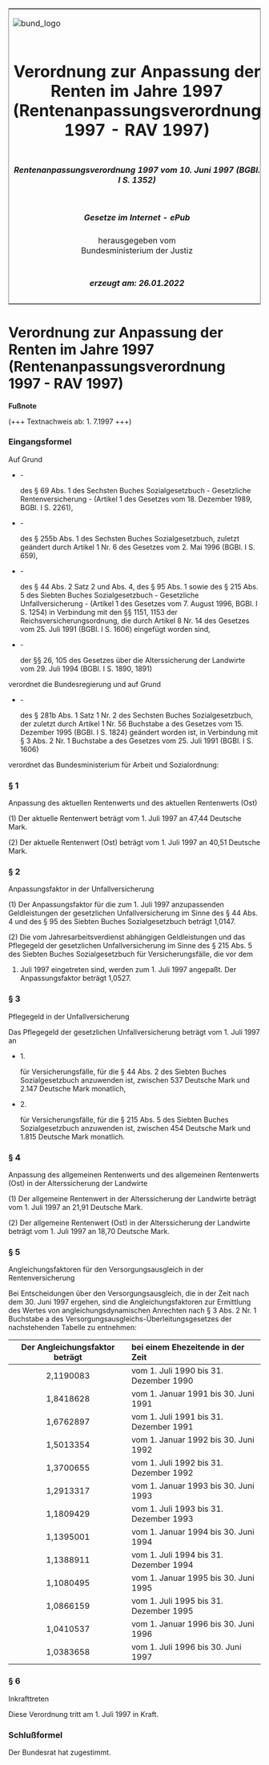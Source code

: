 <span id="DECKBLATT.html"></span>

<table border="0" frame="border" width="100%">

<tr valign="top">

<td align="left">

![bund\_logo](BfJ_2021_Web_de_de.gif)

</td>

<td align="right">

 

</td>

</tr>

<tr align="center" valign="middle">

<td colspan="2">

# Verordnung zur Anpassung der Renten im Jahre 1997 (Rentenanpassungsverordnung 1997 - RAV 1997)

</td>

</tr>

<tr align="center" valign="middle">

<td colspan="2">

##### Rentenanpassungsverordnung 1997 vom 10. Juni 1997 (BGBl. I S. 1352)

</td>

</tr>

<tr align="center" valign="middle">

<td colspan="2">

  
  

##### Gesetze im Internet - ePub  
  
herausgegeben vom  
Bundesministerium der Justiz

</td>

</tr>

<tr align="center" valign="bottom">

<td colspan="2">

  
  

##### erzeugt am: 26.01.2022

</td>

</tr>

</table>

<span id="BJNR135200997.html"></span>

# Verordnung zur Anpassung der Renten im Jahre 1997 (Rentenanpassungsverordnung 1997 - RAV 1997)

<div>

  
**Fußnote**

<div class="jnhtml">

<div>

<div class="jurAbsatz">

(+++ Textnachweis ab: 1. 7.1997 +++)

</div>

</div>

</div>

</div>

<span id="BJNR135200997BJNE000100311.html"></span>

### Eingangsformel  

<div>

<div class="jnhtml">

<div>

<div class="jurAbsatz">

Auf Grund

  - \-
    
    <div style="">
    
    des § 69 Abs. 1 des Sechsten Buches Sozialgesetzbuch - Gesetzliche
    Rentenversicherung - (Artikel 1 des Gesetzes vom 18. Dezember 1989,
    BGBl. I S. 2261),
    
    </div>

  - \-
    
    <div style="">
    
    des § 255b Abs. 1 des Sechsten Buches Sozialgesetzbuch, zuletzt
    geändert durch Artikel 1 Nr. 6 des Gesetzes vom 2. Mai 1996 (BGBl.
    I S. 659),
    
    </div>

  - \-
    
    <div style="">
    
    des § 44 Abs. 2 Satz 2 und Abs. 4, des § 95 Abs. 1 sowie des § 215
    Abs. 5 des Siebten Buches Sozialgesetzbuch - Gesetzliche
    Unfallversicherung - (Artikel 1 des Gesetzes vom 7. August 1996,
    BGBl. I S. 1254) in Verbindung mit den §§ 1151, 1153 der
    Reichsversicherungsordnung, die durch Artikel 8 Nr. 14 des Gesetzes
    vom 25. Juli 1991 (BGBl. I S. 1606) eingefügt worden sind,
    
    </div>

  - \-
    
    <div style="">
    
    der §§ 26, 105 des Gesetzes über die Alterssicherung der Landwirte
    vom 29. Juli 1994 (BGBl. I S. 1890, 1891)
    
    </div>

verordnet die Bundesregierung und auf Grund

  - \-
    
    <div style="">
    
    des § 281b Abs. 1 Satz 1 Nr. 2 des Sechsten Buches Sozialgesetzbuch,
    der zuletzt durch Artikel 1 Nr. 56 Buchstabe a des Gesetzes vom 15.
    Dezember 1995 (BGBl. I S. 1824) geändert worden ist, in Verbindung
    mit § 3 Abs. 2 Nr. 1 Buchstabe a des Gesetzes vom 25. Juli 1991
    (BGBl. I S. 1606)
    
    </div>

verordnet das Bundesministerium für Arbeit und Sozialordnung:

</div>

</div>

</div>

</div>

<span id="BJNR135200997BJNE000200311.html"></span>

### § 1  
Anpassung des aktuellen Rentenwerts und des aktuellen Rentenwerts (Ost)

<div>

<div class="jnhtml">

<div>

<div class="jurAbsatz">

(1) Der aktuelle Rentenwert beträgt vom 1. Juli 1997 an 47,44 Deutsche
Mark.

</div>

<div class="jurAbsatz">

(2) Der aktuelle Rentenwert (Ost) beträgt vom 1. Juli 1997 an 40,51
Deutsche Mark.

</div>

</div>

</div>

</div>

<span id="BJNR135200997BJNE000300311.html"></span>

### § 2  
Anpassungsfaktor in der Unfallversicherung

<div>

<div class="jnhtml">

<div>

<div class="jurAbsatz">

(1) Der Anpassungsfaktor für die zum 1. Juli 1997 anzupassenden
Geldleistungen der gesetzlichen Unfallversicherung im Sinne des § 44
Abs. 4 und des § 95 des Siebten Buches Sozialgesetzbuch beträgt 1,0147.

</div>

<div class="jurAbsatz">

(2) Die vom Jahresarbeitsverdienst abhängigen Geldleistungen und das
Pflegegeld der gesetzlichen Unfallversicherung im Sinne des § 215 Abs. 5
des Siebten Buches Sozialgesetzbuch für Versicherungsfälle, die vor dem
1. Juli 1997 eingetreten sind, werden zum 1. Juli 1997 angepaßt. Der
Anpassungsfaktor beträgt 1,0527.

</div>

</div>

</div>

</div>

<span id="BJNR135200997BJNE000400311.html"></span>

### § 3  
Pflegegeld in der Unfallversicherung

<div>

<div class="jnhtml">

<div>

<div class="jurAbsatz">

Das Pflegegeld der gesetzlichen Unfallversicherung beträgt vom 1. Juli
1997 an

  - 1\.
    
    <div style="">
    
    für Versicherungsfälle, für die § 44 Abs. 2 des Siebten Buches
    Sozialgesetzbuch anzuwenden ist, zwischen 537 Deutsche Mark und
    2.147 Deutsche Mark monatlich,
    
    </div>

  - 2\.
    
    <div style="">
    
    für Versicherungsfälle, für die § 215 Abs. 5 des Siebten Buches
    Sozialgesetzbuch anzuwenden ist, zwischen 454 Deutsche Mark und
    1.815 Deutsche Mark monatlich.
    
    </div>

</div>

</div>

</div>

</div>

<span id="BJNR135200997BJNE000500311.html"></span>

### § 4  
Anpassung des allgemeinen Rentenwerts und des allgemeinen Rentenwerts (Ost) in der Alterssicherung der Landwirte

<div>

<div class="jnhtml">

<div>

<div class="jurAbsatz">

(1) Der allgemeine Rentenwert in der Alterssicherung der Landwirte
beträgt vom 1. Juli 1997 an 21,91 Deutsche Mark.

</div>

<div class="jurAbsatz">

(2) Der allgemeine Rentenwert (Ost) in der Alterssicherung der Landwirte
beträgt vom 1. Juli 1997 an 18,70 Deutsche Mark.

</div>

</div>

</div>

</div>

<span id="BJNR135200997BJNE000600311.html"></span>

### § 5  
Angleichungsfaktoren für den Versorgungsausgleich in der Rentenversicherung

<div>

<div class="jnhtml">

<div>

<div class="jurAbsatz">

Bei Entscheidungen über den Versorgungsausgleich, die in der Zeit nach
dem 30. Juni 1997 ergehen, sind die Angleichungsfaktoren zur Ermittlung
des Wertes von angleichungsdynamischen Anrechten nach § 3 Abs. 2 Nr. 1
Buchstabe a des Versorgungsausgleichs-Überleitungsgesetzes der
nachstehenden Tabelle zu entnehmen:  

| Der Angleichungsfaktor beträgt | bei einem Ehezeitende in der Zeit      |
| :----------------------------: | :------------------------------------- |
|           2,1190083            | vom 1. Juli 1990 bis 31. Dezember 1990 |
|           1,8418628            | vom 1. Januar 1991 bis 30. Juni 1991   |
|           1,6762897            | vom 1. Juli 1991 bis 31. Dezember 1991 |
|           1,5013354            | vom 1. Januar 1992 bis 30. Juni 1992   |
|           1,3700655            | vom 1. Juli 1992 bis 31. Dezember 1992 |
|           1,2913317            | vom 1. Januar 1993 bis 30. Juni 1993   |
|           1,1809429            | vom 1. Juli 1993 bis 31. Dezember 1993 |
|           1,1395001            | vom 1. Januar 1994 bis 30. Juni 1994   |
|           1,1388911            | vom 1. Juli 1994 bis 31. Dezember 1994 |
|           1,1080495            | vom 1. Januar 1995 bis 30. Juni 1995   |
|           1,0866159            | vom 1. Juli 1995 bis 31. Dezember 1995 |
|           1,0410537            | vom 1. Januar 1996 bis 30. Juni 1996   |
|           1,0383658            | vom 1. Juli 1996 bis 30. Juni 1997     |

</div>

</div>

</div>

</div>

<span id="BJNR135200997BJNE000700311.html"></span>

### § 6  
Inkrafttreten

<div>

<div class="jnhtml">

<div>

<div class="jurAbsatz">

Diese Verordnung tritt am 1. Juli 1997 in Kraft.

</div>

</div>

</div>

</div>

<span id="BJNR135200997BJNE000800311.html"></span>

### Schlußformel  

<div>

<div class="jnhtml">

<div>

<div class="jurAbsatz">

Der Bundesrat hat zugestimmt.

</div>

</div>

</div>

</div>
